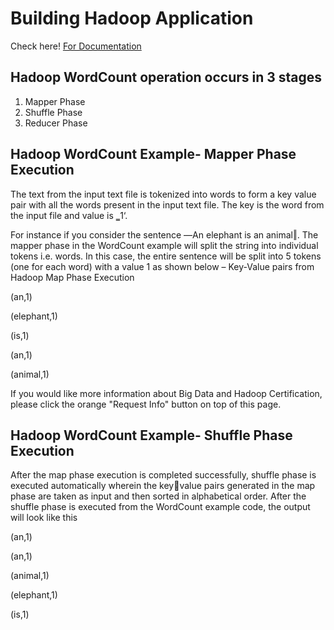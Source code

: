 # Building Hadoop Application
 
Check here! <a href="https://github.com/mans00rahmed/Building-Hadoop-Application/wiki" >For Documentation</a>

## Hadoop WordCount operation occurs in 3 stages 
1. Mapper Phase 
2. Shuffle Phase 
3. Reducer Phase

## Hadoop WordCount Example- Mapper Phase Execution
The text from the input text file is tokenized into words to form a key value pair with all the words present in the 
input text file. The key is the word from the input file and value is ‗1‘. 

For instance if you consider the sentence ―An elephant is an animal‖. The mapper phase in the WordCount example 
will split the string into individual tokens i.e. words. In this case, the entire sentence will be split into 5 tokens (one 
for each word) with a value 1 as shown below –
Key-Value pairs from Hadoop Map Phase Execution

(an,1) 

(elephant,1) 

(is,1) 

(an,1) 

(animal,1) 

If you would like more information about Big Data and Hadoop Certification, please click the orange "Request Info" 
button on top of this page. 

## Hadoop WordCount Example- Shuffle Phase Execution 
After the map phase execution is completed successfully, shuffle phase is executed automatically wherein the keyvalue pairs generated in the map phase are taken as input and then sorted in alphabetical order. After the shuffle 
phase is executed from the WordCount example code, the output will look like this

(an,1) 

(an,1) 

(animal,1) 

(elephant,1) 

(is,1) 
